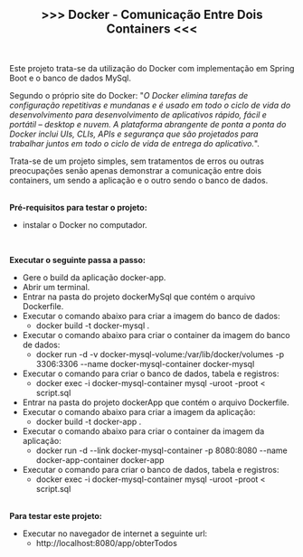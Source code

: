 <h2 style="text-align:center"><strong>&gt;&gt;&gt; Docker - Comunica&ccedil;&atilde;o Entre Dois Containers &lt;&lt;&lt;</strong></h2>

<p>&nbsp;</p>

<p>Este projeto trata-se da utiliza&ccedil;&atilde;o do Docker com implementa&ccedil;&atilde;o em Spring Boot e o banco de dados MySql.</p>

<p>Segundo o pr&oacute;prio site do Docker: &quot;<em>O Docker elimina tarefas de configura&ccedil;&atilde;o repetitivas e mundanas e &eacute; usado em todo o ciclo de vida do desenvolvimento para desenvolvimento de aplicativos r&aacute;pido, f&aacute;cil e port&aacute;til &ndash; desktop e nuvem. A plataforma abrangente de ponta a ponta do Docker inclui UIs, CLIs, APIs e seguran&ccedil;a que s&atilde;o projetados para trabalhar juntos em todo o ciclo de vida de entrega do aplicativo.</em>&quot;.</p>

<p>Trata-se de um projeto simples, sem tratamentos de erros ou outras preocupa&ccedil;&otilde;es sen&atilde;o apenas demonstrar a comunica&ccedil;&atilde;o entre dois containers, um sendo a aplica&ccedil;&atilde;o e o outro sendo o banco de dados.</p>

<p><br />
<strong>Pr&eacute;-requisitos para testar o projeto:</strong></p>

<ul>
	<li>instalar o Docker no computador.</li>
</ul>

<p>&nbsp;</p>

<p><strong>Executar o seguinte passa a passo:</strong></p>

<ul>
	<li>Gere o build da aplica&ccedil;&atilde;o docker-app.</li>
	<li>Abrir um terminal.</li>
	<li>Entrar na pasta do projeto dockerMySql que cont&eacute;m o arquivo Dockerfile.</li>
	<li>Executar o comando abaixo para criar a imagem do banco de dados:
	<ul>
		<li>docker build -t docker-mysql .</li>
	</ul>
	</li>
	<li>Executar o comando abaixo para criar o container da imagem do banco de dados:
	<ul>
		<li>docker run -d -v docker-mysql-volume:/var/lib/docker/volumes -p 3306:3306 --name docker-mysql-container docker-mysql</li>
	</ul>
	</li>
	<li>Executar o comando para criar o banco de dados, tabela e registros:
	<ul>
		<li>docker exec -i docker-mysql-container mysql -uroot -proot &lt; script.sql</li>
	</ul>
	</li>
	<li>Entrar na pasta do projeto dockerApp que cont&eacute;m o arquivo Dockerfile.</li>
	<li>Executar o comando abaixo para criar a imagem da aplica&ccedil;&atilde;o:
	<ul>
		<li>docker build -t docker-app .</li>
	</ul>
	</li>
	<li>Executar o comando abaixo para criar o container da imagem da aplica&ccedil;&atilde;o:
	<ul>
		<li>docker run -d --link docker-mysql-container -p 8080:8080 --name docker-app-container docker-app</li>
	</ul>
	</li>
	<li>Executar o comando para criar o banco de dados, tabela e registros:
	<ul>
		<li>docker exec -i docker-mysql-container mysql -uroot -proot &lt; script.sql</li>
	</ul>
	</li>
</ul>

<p><br />
<strong>Para testar este projeto:</strong></p>

<ul>
	<li>Executar no navegador de internet a seguinte url:
	<ul>
		<li>http://localhost:8080/app/obterTodos</li>
	</ul>
	</li>
</ul>

<p>&nbsp;</p>
